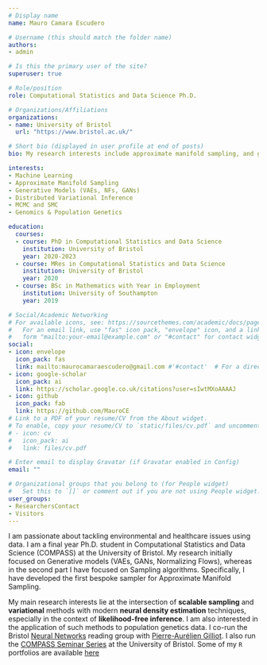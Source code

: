 ```yaml
---
# Display name
name: Mauro Camara Escudero

# Username (this should match the folder name)
authors:
- admin

# Is this the primary user of the site?
superuser: true

# Role/position
role: Computational Statistics and Data Science Ph.D.

# Organizations/Affiliations
organizations:
- name: University of Bristol
  url: "https://www.bristol.ac.uk/"

# Short bio (displayed in user profile at end of posts)
bio: My research interests include approximate manifold sampling, and generative models.

interests:
- Machine Learning
- Approximate Manifold Sampling
- Generative Models (VAEs, NFs, GANs)
- Distributed Variational Inference
- MCMC and SMC
- Genomics & Population Genetics

education:
  courses:
  - course: PhD in Computational Statistics and Data Science
    institution: University of Bristol
    year: 2020-2023
  - course: MRes in Computational Statistics and Data Science
    institution: University of Bristol
    year: 2020
  - course: BSc in Mathematics with Year in Employment
    institution: University of Southampton
    year: 2019

# Social/Academic Networking
# For available icons, see: https://sourcethemes.com/academic/docs/page-builder/#icons
#   For an email link, use "fas" icon pack, "envelope" icon, and a link in the
#   form "mailto:your-email@example.com" or "#contact" for contact widget.
social:
- icon: envelope
  icon_pack: fas
  link: mailto:maurocamaraescudero@gmail.com #'#contact'  # For a direct email link, use "mailto:test@example.org".
- icon: google-scholar
  icon_pack: ai
  link: https://scholar.google.co.uk/citations?user=sIwtMXoAAAAJ
- icon: github
  icon_pack: fab
  link: https://github.com/MauroCE
# Link to a PDF of your resume/CV from the About widget.
# To enable, copy your resume/CV to `static/files/cv.pdf` and uncomment the lines below.
# - icon: cv
#   icon_pack: ai
#   link: files/cv.pdf

# Enter email to display Gravatar (if Gravatar enabled in Config)
email: ""

# Organizational groups that you belong to (for People widget)
#   Set this to `[]` or comment out if you are not using People widget.
user_groups:
- ResearchersContact
- Visitors
---
```


I am passionate about tackling environmental and healthcare issues using data. I am a final year Ph.D. student in Computational Statistics and Data Science (COMPASS) at the University of Bristol. My research initially focused on Generative models (VAEs, GANs, Normalizing Flows), whereas in the second part I have focused on Sampling algorithms. Specifically, I have developed the first bespoke sampler for Approximate Manifold Sampling.

My main research interests lie at the intersection of **scalable sampling** and **variational** methods with modern **neural density estimation** techniques, especially in the context of **likelihood-free inference**. I am also interested in the application of such methods to population genetics data. I co-run the Bristol [Neural Networks](https://neuralnetworksbristol.netlify.app/) reading group with [Pierre-Aurélien Gilliot](https://research-information.bris.ac.uk/en/persons/pierre-aurelien-m-a-gilliot). I also run the [COMPASS Seminar Series](https://compass.blogs.bristol.ac.uk/compass-seminar-series/) at the University of Bristol. Some of my `R` portfolios are available [here](https://statisticalcomputingportfolio.netlify.com/)
